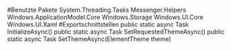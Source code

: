 #Benutzte Pakete
System.Threading.Tasks
Messenger.Helpers
Windows.ApplicationModel.Core
Windows.Storage
Windows.UI.Core
Windows.UI.Xaml
#Exportschnittstellen
public static async Task InitializeAsync()
public static async Task SetRequestedThemeAsync()
public static async Task SetThemeAsync(ElementTheme theme)
